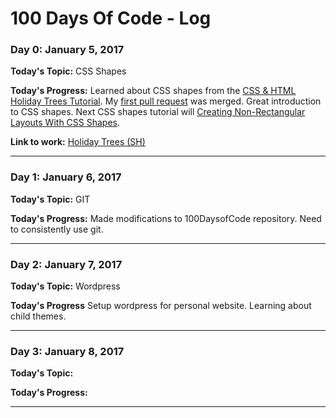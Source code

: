 # 100 Days Of Code - Log

### Day 0: January 5, 2017

**Today's Topic:** CSS Shapes

**Today's Progress:** Learned about CSS shapes from the [CSS & HTML Holiday Trees Tutorial](https://holiday-trees.herokuapp.com/index.html). My [first pull request](https://github.com/mkmckenzie/holiday-trees/pull/3) was merged. Great introduction to CSS shapes.  Next CSS shapes tutorial will [Creating Non-Rectangular Layouts With CSS Shapes](https://sarasoueidan.com/blog/css-shapes/).

**Link to work:** [Holiday Trees (SH)](https://holiday-trees.herokuapp.com/index.html)
___

### Day 1: January 6, 2017

**Today's Topic:** GIT

**Today's Progress:** Made modifications to 100DaysofCode repository. Need to consistently use git.
___

### Day 2: January 7, 2017

**Today's Topic:** Wordpress

**Today's Progress** Setup wordpress for personal website. Learning about child themes. 
___

### Day 3: January 8, 2017

**Today's Topic:**

**Today's Progress:** 
___
